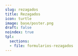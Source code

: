 ```yaml
---
slug: rezagados
title: Rezagados
icon: turtle
image: base/poster.png
draft: false
noindex: true
tpl:
  sections:
  - file: formularios-rezagados
---
```


